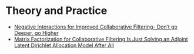 # Theory and Practice

- [Negative Interactions for Improved Collaborative Filtering- Don’t go Deeper, go Higher](../recsys/recsys2021/Negative%20Interactions%20for%20Improved%20Collaborative%20Filtering-%20Don’t%20go%20Deeper,%20go%20Higher.md)
- [Matrix Factorization for Collaborative Filtering Is Just Solving an Adjoint Latent Dirichlet Allocation Model After All](../recsys/recsys2021/Matrix%20Factorization%20for%20Collaborative%20Filtering%20Is%20Just%20Solving%20an%20Adjoint%20Latent%20Dirichlet%20Allocation%20Model%20After%20All.md)
